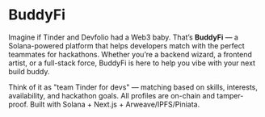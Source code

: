 # BuddyFi

Imagine if Tinder and Devfolio had a Web3 baby. That’s **BuddyFi** — a Solana-powered platform that helps developers match with the perfect teammates for hackathons. Whether you’re a backend wizard, a frontend artist, or a full-stack force, BuddyFi is here to help you vibe with your next build buddy.

Think of it as "team Tinder for devs" — matching based on skills, interests, availability, and hackathon goals. All profiles are on-chain and tamper-proof. Built with Solana + Next.js + Arweave/IPFS/Piniata.